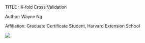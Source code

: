 TITLE : K-fold Cross Validation

Author: Wayne Ng

Affiliation: Graduate Certificate Student, Harvard Extension School 


![](https://github.com/wayneng2010/CrossValidation/new/master/WayneNg_artifact.gif)
